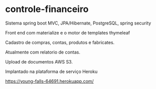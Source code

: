# controle-financeiro

Sistema spring boot MVC, JPA/Hibernate, PostgreSQL, spring security

Front end com materialize e o motor de templates thymeleaf

Cadastro de compras, contas, produtos e fabricates. 

Atualmente com relatorio de contas.

Upload de documentos AWS S3.

Implantado na plataforma de serviço Heroku

https://young-falls-64691.herokuapp.com/



